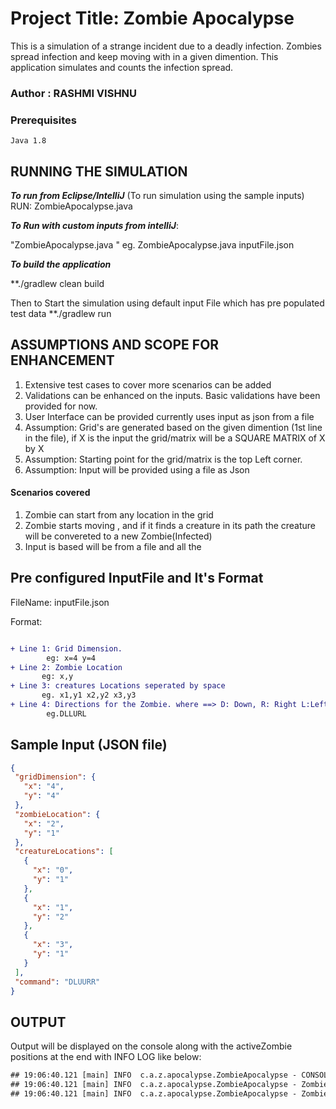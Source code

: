  
# Project Title: Zombie Apocalypse

This is a simulation of a strange incident due to a deadly infection. Zombies spread infection and keep moving with in a given dimention. This application simulates and counts the infection spread.

### Author : RASHMI VISHNU
 
### Prerequisites

```
Java 1.8
```
## RUNNING THE SIMULATION

**_To run from Eclipse/IntelliJ_**
(To run simulation using the sample inputs)
RUN: ZombieApocalypse.java 

**_To Run with custom inputs from intelliJ_**:

"ZombieApocalypse.java  <inputFilePath>"
   eg. ZombieApocalypse.java inputFile.json

**_To build the application_**

**./gradlew clean build

Then to Start the simulation using default input File which has pre populated test data
  **./gradlew run



## ASSUMPTIONS AND SCOPE FOR ENHANCEMENT

1. Extensive test cases to cover more scenarios can be added
1. Validations can be enhanced on the inputs. Basic validations have been provided for now.
1. User Interface can be provided currently uses input as json from a file
1. Assumption: Grid's are generated based on the given dimention (1st line in the file), if X is the input the grid/matrix will be a SQUARE MATRIX of X by X
1. Assumption: Starting point for the grid/matrix is the top Left corner.
1. Assumption: Input will be provided using a file as Json
 
#### Scenarios covered
1. Zombie can start from any location in the grid
2. Zombie starts moving , and if it finds a creature in its path the creature will be convereted to a new Zombie(Infected)
3. Input is based will be from a file and all the

## Pre configured InputFile and It's Format

FileName: inputFile.json

Format:
```diff

+ Line 1: Grid Dimension.  
        eg: x=4 y=4
+ Line 2: Zombie Location 
       eg: x,y 
+ Line 3: creatures Locations seperated by space 
       eg. x1,y1 x2,y2 x3,y3 
+ Line 4: Directions for the Zombie. where ==> D: Down, R: Right L:Left and U: UP 
        eg.DLLURL  
  ```
## Sample Input (JSON file)

 ```json
{
  "gridDimension": {
    "x": "4",
    "y": "4"
  },
  "zombieLocation": {
    "x": "2",
    "y": "1"
  },
  "creatureLocations": [
    {
      "x": "0",
      "y": "1"
    },
    {
      "x": "1",
      "y": "2"
    },
    {
      "x": "3",
      "y": "1"
    }
  ],
  "command": "DLUURR"
}

  ```

 ## OUTPUT 
 
 Output will be displayed on the console along with the activeZombie positions at the end with INFO LOG like below:
 
 
  ```diff
 ## 19:06:40.121 [main] INFO  c.a.z.apocalypse.ZombieApocalypse - CONSOLIDATED POINTS TALLY
 ## 19:06:40.121 [main] INFO  c.a.z.apocalypse.ZombieApocalypse - Zombies score : [ 3 ]
 ## 19:06:40.121 [main] INFO  c.a.z.apocalypse.ZombieApocalypse - Zombies positions [ (1,2)(0,1)(3,1)(2,1) ]
 ```

 
 
 

     
    
